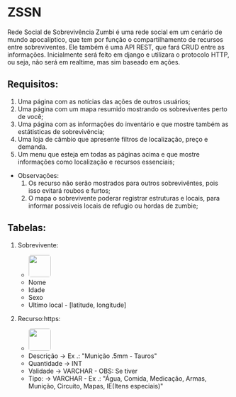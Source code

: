 # ZSSN

Rede Social de Sobrevivência Zumbi é uma rede social em um cenário de mundo apocalíptico, que tem por função o compartilhamento de recursos entre sobreviventes. Ele também é uma API REST, que fará CRUD entre as informações. Inicialmente será feito em django e utilizara o protocolo HTTP, ou seja, não será em realtime, mas sim baseado em ações.


## Requisitos:
1. Uma página com as notícias das ações de outros usuários;
2. Uma página com um mapa resumido mostrando os sobreviventes perto de você;
3. Uma página com as informações do inventário e que mostre também as estátisticas de sobrevivência;
5. Uma loja de câmbio que apresente filtros de localização, preço e demanda.
6. Um menu que esteja em todas as páginas acima e que mostre informações como localização e recursos essenciais;

* Observações: 
    1. Os recurso não serão mostrados para outros sobrevivêntes, pois isso evitará roubos e furtos;
    2. O mapa o sobrevivente poderar registrar estruturas e locais, para informar possiveis locais de refugio ou hordas de zumbie;

## Tabelas:

1. Sobrevivente:
    * <img src="https://play-lh.googleusercontent.com/G7PgPigYZtgSYuI54jFWR0in7UHakWiPsHIzuqnV5Go9LYVM_tEt7QASOdUuhfBPCNE" width="50px" style="border-radius: 5px;">
    * Nome
    * Idade
    * Sexo
    * Ultimo local - [latitude, longitude]

1. Recurso:https:
    * <img src="https://portalvidalivre.com/uploads/article/image/1528/Design_sem_nome_-_2022-01-24T061629.364.jpg" width="50px" style="border-radius: 5px;">
    * Descrição -> Ex .: "Munição .5mm - Tauros"
    * Quantidade -> INT
    * Validade -> VARCHAR - OBS: Se tiver
    * Tipo: -> VARCHAR - Ex .: "Água, Comida, Medicação, Armas, Munição, Circuito, Mapas, IE(Itens especiais)"
